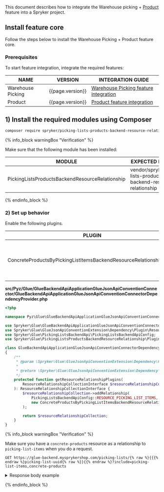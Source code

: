 


This document describes how to integrate the Warehouse picking + [Product](/docs/pbc/all/product-information-management/{{page.version}}/base-shop/feature-overviews/product-feature-overview/product-feature-overview.html) feature into a Spryker project.

## Install feature core

Follow the steps below to install the Warehouse Picking + Product feature core.

### Prerequisites

To start feature integration, integrate the required features:

| NAME              | VERSION          | INTEGRATION GUIDE                                                                                                                                                 |
|-------------------|------------------|-------------------------------------------------------------------------------------------------------------------------------------------------------------------|
| Warehouse Picking | {{page.version}} | [Warehouse Picking feature integration](/docs/scos/dev/feature-integration-guides/{{page.version}}/install-the-warehouse-picking-feature.html)                    |
| Product           | {{page.version}} | [Product feature integration](/docs/pbc/all/product-information-management/{{page.version}}/base-shop/install-and-upgrade/install-features/install-the-product-feature.html) |


## 1) Install the required modules using Composer

```bash
composer require spryker/picking-lists-products-backend-resource-relationship:"^0.1.0" --update-with-dependencies
```

{% info_block warningBox "Verification" %}

Make sure that the following module has been installed:

| MODULE                                          | EXPECTED DIRECTORY                                                  |
|-------------------------------------------------|---------------------------------------------------------------------|
| PickingListsProductsBackendResourceRelationship | vendor/spryker/picking-lists-products-backend-resource-relationship |

{% endinfo_block %}

### 2) Set up behavior

Enable the following plugins.

| PLUGIN                                                              | SPECIFICATION                                                                           | PREREQUISITES | NAMESPACE                                                                                                                   |
|---------------------------------------------------------------------|-----------------------------------------------------------------------------------------|---------------|-----------------------------------------------------------------------------------------------------------------------------|
| ConcreteProductsByPickingListItemsBackendResourceRelationshipPlugin | Adds `concrete-products` resources as a relationship to `picking-list-items` resources. |               | Spryker\Glue\PickingListsProductsBackendResourceRelationship\Plugin\GlueBackendApiApplicationGlueJsonApiConventionConnector |


**src/Pyz/Glue/GlueBackendApiApplicationGlueJsonApiConventionConnector/GlueBackendApiApplicationGlueJsonApiConventionConnectorDependencyProvider.php**

```php
<?php

namespace Pyz\Glue\GlueBackendApiApplicationGlueJsonApiConventionConnector;

use Spryker\Glue\GlueBackendApiApplicationGlueJsonApiConventionConnector\GlueBackendApiApplicationGlueJsonApiConventionConnectorDependencyProvider as SprykerGlueBackendApiApplicationGlueJsonApiConventionConnectorDependencyProvider;
use Spryker\Glue\GlueJsonApiConventionExtension\Dependency\Plugin\ResourceRelationshipCollectionInterface;
use Spryker\Glue\PickingListsBackendApi\PickingListsBackendApiConfig;
use Spryker\Glue\PickingListsProductsBackendResourceRelationship\Plugin\GlueJsonApiConvention\ConcreteProductsByPickingListItemsBackendResourceRelationshipPlugin;

class GlueBackendApiApplicationGlueJsonApiConventionConnectorDependencyProvider extends SprykerGlueBackendApiApplicationGlueJsonApiConventionConnectorDependencyProvider
{
    /**
     * @param \Spryker\Glue\GlueJsonApiConventionExtension\Dependency\Plugin\ResourceRelationshipCollectionInterface $resourceRelationshipCollection
     *
     * @return \Spryker\Glue\GlueJsonApiConventionExtension\Dependency\Plugin\ResourceRelationshipCollectionInterface
     */
    protected function getResourceRelationshipPlugins(
        ResourceRelationshipCollectionInterface $resourceRelationshipCollection,
    ): ResourceRelationshipCollectionInterface {
        $resourceRelationshipCollection->addRelationship(
            PickingListsBackendApiConfig::RESOURCE_PICKING_LIST_ITEMS,
            new ConcreteProductsByPickingListItemsBackendResourceRelationshipPlugin(),
        );

        return $resourceRelationshipCollection;
    }
}


```

{% info_block warningBox "Verification" %}

Make sure you have a `concrete-products` resource as a relationship to `picking-list-items` when you do a request.

`GET https://glue-backend.mysprykershop.com/picking-lists/{% raw %}{{{% endraw %}picking-list-uuid{% raw %}}{{% endraw %}?include=picking-list-items,concrete-products`
<details>
  <summary markdown='span'>Response body example</summary>
```json
{
    "data": {
        "id": "14baa0f3-e6e7-5aa8-bc6c-c02ec39ca77b",
        "type": "picking-lists",
        "attributes": {
            "status": "ready-for-picking",
            "createdAt": "2023-03-23 15:47:07.000000",
            "updatedAt": "2023-03-23 15:49:57.000000"
        },
        "relationships": {
            "picking-list-items": {
                "data": [
                    {
                        "id": "65bb3aec-0a45-5ec6-9b12-bbca6551d87f",
                        "type": "picking-list-items"
                    }
                ]
            }
        },
        "links": {
            "self": "https://glue-backend.mysprykershop.com/picking-lists/14baa0f3-e6e7-5aa8-bc6c-c02ec39ca77b?include=picking-list-items,concrete-products"
        }
    },
    "included": [
        {
            "id": "141_29380410",
            "type": "concrete-products",
            "attributes": {
                "sku": "141_29380410",
                "name": "Asus Zenbook US303UB"
            },
            "links": {
                "self": "https://glue-backend.mysprykershop.com/concrete-products/141_29380410?include=picking-list-items,concrete-products"
            }
        },
        {
            "id": "65bb3aec-0a45-5ec6-9b12-bbca6551d87f",
            "type": "picking-list-items",
            "attributes": {
                "quantity": 1,
                "numberOfPicked": 0,
                "numberOfNotPicked": 0,
                "orderItem": {
                    "uuid": "31e21001-e544-5533-9754-51331c8c9ac5",
                    "sku": "141_29380410",
                    "quantity": 1,
                    "name": "Asus Zenbook US303UB",
                    "amountSalesUnit": null
                }
            },
            "relationships": {
                "concrete-products": {
                    "data": [
                        {
                            "id": "141_29380410",
                            "type": "concrete-products"
                        }
                    ]
                }
            },
            "links": {
                "self": "https://glue-backend.mysprykershop.com/picking-list-items/65bb3aec-0a45-5ec6-9b12-bbca6551d87f?include=picking-list-items,concrete-products"
            }
        }
    ]
}
```
</details>

{% endinfo_block %}
